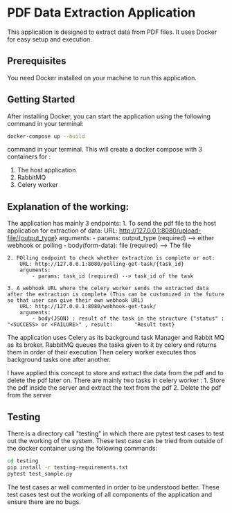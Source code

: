 # PDF Data Extraction Application

This application is designed to extract data from PDF files. It uses Docker for easy setup and execution.

## Prerequisites

You need Docker installed on your machine to run this application.

## Getting Started

After installing Docker, you can start the application using the following command in your terminal:

```bash
docker-compose up --build
```
command in your terminal. This will create a docker compose with 3 containers for :
1. The host application
2. RabbitMQ
3. Celery worker

## Explanation of the working:

The application has mainly 3 endpoints:
    1. To send the pdf file to the host application for extraction of data:
        URL: http://127.0.0.1:8080/upload-file/{output_type}
        arguments:
            - params: output_type (required) --> either webhook or polling
            - body(form-data): file (required) --> The file 
    
    2. POlling endpoint to check whether extraction is complete or not:
        URL: http://127.0.0.1:8080/polling-get-task/{task_id}
        arguments:
            - params: task_id (required) --> task_id of the task

    3. A webhook URL where the celery worker sends the extracted data after the extraction is complete (This can be customized in the future so that user can give their own webhook URL)
        URL: http://127.0.0.1:8080/webhook-get-task/
        arguments:
            - body(JSON) : result of the task in the structure {"status" : "<SUCCESS> or <FAILURE>" , result:       "Result text}

The application uses Celery as its background task Manager and Rabbit MQ as its broker.
RabbitMQ queues the tasks given to it by celery and returns them in order of their execution
Then celery worker executes thos background tasks one after another.

I have applied this concept to store and extract the data from the pdf and to delete the pdf later on.
There are mainly two tasks in celery worker :
    1. Store the pdf inside the server and extract the text from the pdf
    2. Delete the pdf from the server

## Testing

There is a directory call "testing" in which there are pytest test cases to test out the working of the system.
These test case can be tried from outside of the docker container using the following commands:

```bash
cd testing
pip install -r testing-requirements.txt
pytest test_sample.py
```

The test cases ar well commented in order to be understood better. These test cases test out the working of all components of the application and ensure there are no bugs.